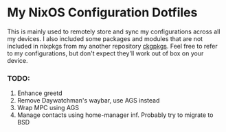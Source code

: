 # My NixOS Configuration Dotfiles
This is mainly used to remotely store and sync my configurations across all my devices.
I also included some packages and modules that are not included in nixpkgs from my another repository [ckgpkgs](https://github.com/ckgxrg-salt/ckgpkgs).
Feel free to refer to my configurations, but don't expect they'll work out of box on your device.

### TODO: 
1. Enhance greetd
2. Remove Daywatchman's waybar, use AGS instead
3. Wrap MPC using AGS
4. Manage contacts using home-manager
inf. Probably try to migrate to BSD
